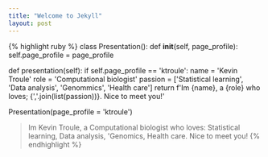 ```yaml
---
title: "Welcome to Jekyll"
layout: post
---
```


{% highlight ruby %}
class Presentation():
  def __init__(self, page_profile):
    self.page_profile = page_profile

  def presentation(self):
    if self.page_profile == 'ktroule':
    name = 'Kevin Troule'
    role = 'Computational biologist'
    passion = ['Statistical learning', 'Data analysis', 'Genommics', 'Health care']
    return f'Im {name}, a {role} who loves; {','.join(list(passion))}. Nice to meet you!'

Presentation(page_profile = 'ktroule')

> Im Kevin Troule, a Computational biologist who loves: Statistical learning, Data analysis, 'Genomics, Health care. Nice to meet you!
{% endhighlight %}